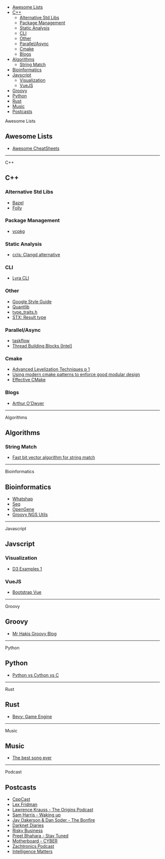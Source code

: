 <!-- vscode-markdown-toc -->
* [Awesome Lists](#AwesomeLists)
* [C++](#C)
	* [Alternative Std Libs](#AlternativeStdLibs)
	* [Package Management](#PackageManagement)
	* [Static Analysis](#StaticAnalysis)
	* [CLI](#CLI)
	* [Other](#Other)
	* [Parallel/Async](#ParallelAsync)
	* [Cmake](#Cmake)
	* [Blogs](#Blogs)
* [Algorithms](#Algorithms)
	* [String Match](#StringMatch)
* [Bioinformatics](#Bioinformatics)
* [Javscript](#Javscript)
	* [Visualization](#Visualization)
	* [VueJS](#VueJS)
* [Groovy](#Groovy)
* [Python](#Python)
* [Rust](#Rust)
* [Music](#Music)
* [Postcasts](#Postcasts)

<!-- vscode-markdown-toc-config
	numbering=false
	autoSave=true
	/vscode-markdown-toc-config -->
<!-- /vscode-markdown-toc -->


<b-alert show variant="primary">Awesome Lists</b-alert>

## <a name='AwesomeLists'></a>Awesome Lists
- [Awesome CheatSheets](https://github.com/detailyang/awesome-cheatsheet#platforms)

-----------------------------------------------------------

<b-alert show variant="secondary">C++</b-alert>

## <a name='C'></a>C++


### <a name='AlternativeStdLibs'></a>Alternative Std Libs
- [Bazel](https://docs.bazel.build/versions/master/tutorial/cpp.html)
- [Folly](https://github.com/facebook/folly)

### <a name='PackageManagement'></a>Package Management
- [vcpkg](https://docs.microsoft.com/en-us/cpp/build/vcpkg?view=vs-2019)

### <a name='StaticAnalysis'></a>Static Analysis
- [ccls: Clangd alternative](https://github.com/MaskRay/ccls)

### <a name='CLI'></a>CLI
- [Lyra CLI](https://bfgroup.github.io/Lyra/lyra.html)

### <a name='Other'></a>Other
- [Google Style Guide](https://google.github.io/styleguide/cppguide.html#Designated_initializers)
- [Quantlib](https://www.quantlib.org/docs.shtml)
- [type_traits.h](https://en.cppreference.com/w/cpp/header/type_traits)
- [STX: Result type](https://github.com/lamarrr/STX)

### <a name='ParallelAsync'></a>Parallel/Async 
- [taskflow](https://github.com/taskflow/taskflow)
- [Thread Building Blocks (Intel)](https://github.com/oneapi-src/oneTBB)

### <a name='Cmake'></a>Cmake
- [Advanced Levelization Techniques p 1](https://www.youtube.com/watch?v=QjFpKJ8Xx78)
- [Using modern cmake patterns to enforce good modular design](https://www.youtube.com/watch?v=eC9-iRN2b04)
- [Effective CMake](https://www.youtube.com/watch?v=bsXLMQ6WgIk)

### <a name='Blogs'></a>Blogs
- [Arthur O'Dwyer](https://quuxplusone.github.io/blog/)


-----------------------------------------------------------

<b-alert show variant="success">Algorithms</b-alert>

## <a name='Algorithms'></a>Algorithms 

### <a name='StringMatch'></a>String Match
- [Fast bit vector algorithm for string match](http://www.gersteinlab.org/courses/452/09-spring/pdf/Myers.pdf)

-----------------------------------------------------------

  <b-alert show variant="danger">Bioinformatics</b-alert>


## <a name='Bioinformatics'></a>Bioinformatics 
- [Whatshap](https://whatshap.readthedocs.io/en/latest/develop.html)
- [Seq](https://docs.seq-lang.org/)
- [OpenGene](https://github.com/OpenGene)
- [Groovy NGS Utils](https://github.com/ssadedin/groovy-ngs-utils)

-----------------------------------------------------------

<b-alert show variant="warning">Javascript</b-alert>

## <a name='Javscript'></a>Javscript
### <a name='Visualization'></a>Visualization
- [D3 Examples 1](https://bl.ocks.org/mbostock)

### <a name='VueJS'></a>VueJS
- [Bootstrap Vue](https://bootstrap-vue.org/docs/components)

-----------------------------------------------------------

<b-alert show variant="info">Groovy</b-alert>

## <a name='Groovy'></a>Groovy
- [Mr Hakis Groovy Blog](https://blog.mrhaki.com/)

-----------------------------------------------------------

<b-alert show variant="light">Python</b-alert>

## <a name='Python'></a>Python
- [Python vs Cython vs C](https://notes-on-cython.readthedocs.io/en/latest/std_dev.html)


-----------------------------------------------------------

 <b-alert show variant="dark">Rust</b-alert>


## <a name='Rust'></a>Rust
- [Bevy: Game Engine](https://bevyengine.org/learn/book/introduction/)

-----------------------------------------------------------

<b-alert show variant="primary">Music</b-alert>

## <a name='Music'></a>Music
- [The best song ever](https://www.youtube.com/watch?v=7lhJ0LZtv3w&feature=youtu.be)

-----------------------------------------------------------

 <b-alert show variant="secondary">Podcast</b-alert>

## <a name='Postcasts'></a>Postcasts
- [CppCast](https://www.youtube.com/channel/UCuCjADS4u3uJDTqUaG0H9dA)
- [Lex Fridman](https://www.youtube.com/channel/UCSHZKyawb77ixDdsGog4iWA)
- [Lawrence Krauss - The Origins Podcast](https://www.youtube.com/channel/UCdXsq_0BeYE5OHnrKuFGhHA)
- [Sam Harris - Waking up](https://wakingup.com/)
- [Jay Oakerson & Dan Soder - The Bonfire](http://www.cc.com/shows/bonfire)
- [Darknet Diaries](https://darknetdiaries.com/)
- [Risky Business](https://risky.biz/)
- [Preet Bhahara - Stay Tuned](https://cafe.com/stay-tuned-podcast/)
- [Motherboard - CYBER](https://play.acast.com/s/cyber)
- [Zachtronics Podcast](http://www.zachtronics.com/podcast/)
- [Intelligence Matters](https://art19.com/shows/intelligence-matters)
